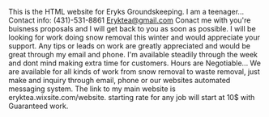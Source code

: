 This is the HTML website for Eryks Groundskeeping.
I am a teenager...
Contact info:
(431)-531-8861
Eryktea@gmail.com
Conact me with you're buisness proposals and I will get back to you as soon as possible.
I will be looking for work doing snow removal this winter and would appreciate your support.
Any tips or leads on work are greatly appreciated and would be great through my email and phone.
I'm available steadily through the week and dont mind making extra time for customers.
Hours are Negotiable...
We are available for all kinds of work from snow removal to waste removal, just make and inquiry through email, phone or 
our websites automated messaging system.
The link to my main website is eryktea.wixsite.com/website.
starting rate for any job will start at 10$ with Guaranteed work.
